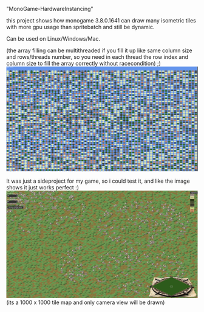 "MonoGame-HardwareInstancing" 

this project shows how monogame 3.8.0.1641 can draw many isometric tiles with more gpu usage than spritebatch and still be dynamic.

Can be used on Linux/Windows/Mac.

(the array filling can be multithreaded if you fill it up like same column size and rows/threads number, so you need in each thread the row index and column size to fill the array correctly without racecondition) ;)
![img1](https://github.com/PodeCaradox/MonoGame-HardwareInstancing/blob/master/Images/Preview.gif)


It was just a sideproject for my game, so i could test it, and like the image shows it just works perfect :)
![preview](https://github.com/PodeCaradox/MonoGame-HardwareInstancing/blob/master/Images/Project.JPG)
(its a 1000 x 1000 tile map and only camera view will be drawn)
